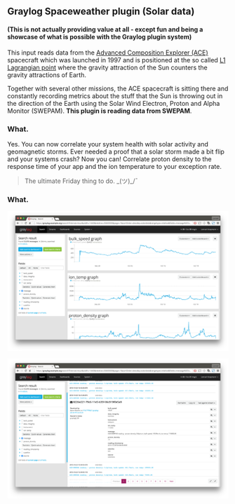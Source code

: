## Graylog Spaceweather plugin (Solar data)

#### (This is not actually providing value at all - except fun and being a showcase of what is possible with the Graylog plugin system)

This input reads data from the [Advanced Composition Explorer (ACE)](https://en.wikipedia.org/wiki/Advanced_Composition_Explorer) spacecraft which was launched in 1997 and is positioned at the so called [L1 Lagrangian point](https://en.wikipedia.org/wiki/Lagrangian_point#L1) where the gravity attraction of the Sun counters the gravity attractions of Earth.

Together with several other missions, the ACE spacecraft is sitting there and constantly recording metrics about the stuff that the Sun is throwing out in the direction of the Earth using the Solar Wind Electron, Proton and Alpha Monitor (SWEPAM). **This plugin is reading data from SWEPAM**.

### What.

Yes. You can now correlate your system health with solar activity and geomagnetic storms. Ever needed a proof that a solar storm made a bit flip and your systems crash? Now you can! Correlate proton density to the response time of your app and the ion temperature to your exception rate.

> The ultimate Friday thing to do. \_(ツ)_/¯

### What.

![](https://github.com/Graylog2/graylog-plugin-spaceweather/blob/master/screen1.png)

![](https://github.com/Graylog2/graylog-plugin-spaceweather/blob/master/screen2.png)

